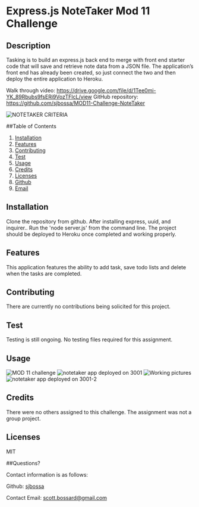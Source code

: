 # Express.js NoteTaker Mod 11 Challenge

## Description
Tasking is to build an express.js back end to merge with front end starter code that will save and retrieve note data from a JSON file.
The application’s front end has already been created, so just connect the two and then deploy the entire application to Heroku.

Walk through video: https://drive.google.com/file/d/1Tee0mi-YK_89Rbubs9fsERi9VozTFlcL/view
GitHub repository: https://github.com/sjbossa/MOD11-Challenge-NoteTaker

![NOTETAKER CRITERIA](https://user-images.githubusercontent.com/122941616/235578179-27982543-72f2-4591-8ee1-09a38982e9b0.png)

##Table of Contents
  1. [Installation](#installation)
  2. [Features](#features)
  3. [Contributing](#contributing)
  4. [Test](#test)
  5. [Usage](#usage)
  6. [Credits](#credits)
  7. [Licenses](#licenses)
  8. [Github](#github)
  9. [Email](#email)
  
## Installation
Clone the repository from github. After installing express, uuid, and inquirer.. Run the 'node server.js' from the command line. 
The project should be deployed to Heroku once completed and working properly.

## Features
This application features the ability to add task, save todo lists and delete when the tasks are completed.

## Contributing
There are currently no contributions being solicited for this project.

## Test
Testing is still ongoing. No testing files required for this assignment.

## Usage

![MOD 11 challenge](https://user-images.githubusercontent.com/122941616/235581046-e563d2a2-254b-48b8-9506-3627f467ed47.png)
![notetaker app deployed on 3001](https://user-images.githubusercontent.com/122941616/235579697-d0a41f42-af17-45e0-a620-6d68e47b6d03.png)
![Working pictures](https://user-images.githubusercontent.com/122941616/235579743-aa33af4f-d6e4-4a7f-b5ab-e82166fd0d2a.png)
![notetaker app deployed on 3001-2](https://user-images.githubusercontent.com/122941616/235579760-d3d74c85-dd42-40b3-bd74-dbfe921873a8.png)

## Credits
There were no others assigned to this challenge. The assignment was not a group project.

## Licenses
MIT

##Questions?

Contact information is as follows:

Github: [sjbossa](https://github.com/sjbossa)


Contact Email: scott.bossard@gmail.com


  
